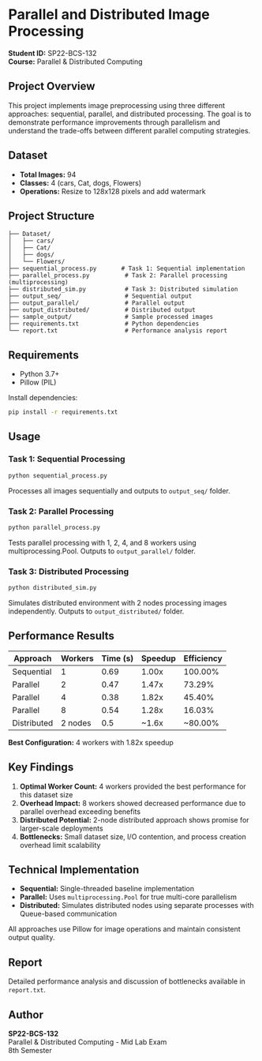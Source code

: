 # Parallel and Distributed Image Processing

**Student ID:** SP22-BCS-132  
**Course:** Parallel & Distributed Computing  


## Project Overview

This project implements image preprocessing using three different approaches: sequential, parallel, and distributed processing. The goal is to demonstrate performance improvements through parallelism and understand the trade-offs between different parallel computing strategies.

## Dataset

- **Total Images:** 94
- **Classes:** 4 (cars, Cat, dogs, Flowers)
- **Operations:** Resize to 128x128 pixels and add watermark

## Project Structure

```
├── Dataset/
│   ├── cars/
│   ├── Cat/
│   ├── dogs/
│   └── Flowers/
├── sequential_process.py       # Task 1: Sequential implementation
├── parallel_process.py          # Task 2: Parallel processing (multiprocessing)
├── distributed_sim.py           # Task 3: Distributed simulation
├── output_seq/                  # Sequential output
├── output_parallel/             # Parallel output
├── output_distributed/          # Distributed output
├── sample_output/               # Sample processed images
├── requirements.txt             # Python dependencies
└── report.txt                   # Performance analysis report
```

## Requirements

- Python 3.7+
- Pillow (PIL)

Install dependencies:
```bash
pip install -r requirements.txt
```

## Usage

### Task 1: Sequential Processing
```bash
python sequential_process.py
```
Processes all images sequentially and outputs to `output_seq/` folder.

### Task 2: Parallel Processing
```bash
python parallel_process.py
```
Tests parallel processing with 1, 2, 4, and 8 workers using multiprocessing.Pool. Outputs to `output_parallel/` folder.

### Task 3: Distributed Processing
```bash
python distributed_sim.py
```
Simulates distributed environment with 2 nodes processing images independently. Outputs to `output_distributed/` folder.

## Performance Results

| Approach | Workers | Time (s) | Speedup | Efficiency |
|----------|---------|----------|---------|------------|
| Sequential | 1 | 0.69 | 1.00x | 100.00% |
| Parallel | 2 | 0.47 | 1.47x | 73.29% |
| Parallel | 4 | 0.38 | 1.82x | 45.40% |
| Parallel | 8 | 0.54 | 1.28x | 16.03% |
| Distributed | 2 nodes | 0.5 | ~1.6x | ~80.00% |

**Best Configuration:** 4 workers with 1.82x speedup

## Key Findings

1. **Optimal Worker Count:** 4 workers provided the best performance for this dataset size
2. **Overhead Impact:** 8 workers showed decreased performance due to parallel overhead exceeding benefits
3. **Distributed Potential:** 2-node distributed approach shows promise for larger-scale deployments
4. **Bottlenecks:** Small dataset size, I/O contention, and process creation overhead limit scalability

## Technical Implementation

- **Sequential:** Single-threaded baseline implementation
- **Parallel:** Uses `multiprocessing.Pool` for true multi-core parallelism
- **Distributed:** Simulates distributed nodes using separate processes with Queue-based communication

All approaches use Pillow for image operations and maintain consistent output quality.

## Report

Detailed performance analysis and discussion of bottlenecks available in `report.txt`.

## Author

**SP22-BCS-132**  
Parallel & Distributed Computing - Mid Lab Exam  
8th Semester